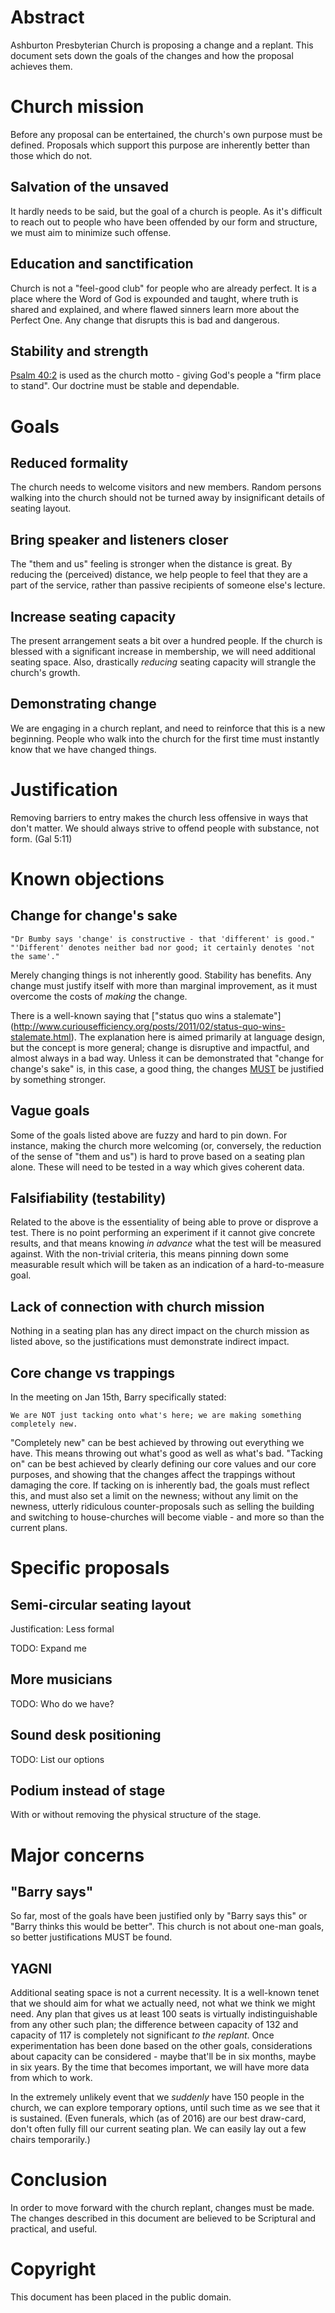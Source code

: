 Abstract
========

Ashburton Presbyterian Church is proposing a change and a replant. This document
sets down the goals of the changes and how the proposal achieves them.

Church mission
==============

Before any proposal can be entertained, the church's own purpose must be defined.
Proposals which support this purpose are inherently better than those which do not.

Salvation of the unsaved
------------------------

It hardly needs to be said, but the goal of a church is people. As it's difficult
to reach out to people who have been offended by our form and structure, we must
aim to minimize such offense.

Education and sanctification
----------------------------

Church is not a "feel-good club" for people who are already perfect. It is a place
where the Word of God is expounded and taught, where truth is shared and explained,
and where flawed sinners learn more about the Perfect One. Any change that disrupts
this is bad and dangerous.

Stability and strength
----------------------

[Psalm 40:2](http://sikorsky.rosuav.com:8082/Psalm%2B40.html) is used as the church
motto - giving God's people a "firm place to stand". Our doctrine must be stable and
dependable.

Goals
=====

Reduced formality
-----------------

The church needs to welcome visitors and new members. Random persons walking into
the church should not be turned away by insignificant details of seating layout.

Bring speaker and listeners closer
----------------------------------

The "them and us" feeling is stronger when the distance is great. By reducing the
(perceived) distance, we help people to feel that they are a part of the service,
rather than passive recipients of someone else's lecture.

Increase seating capacity
-------------------------

The present arrangement seats a bit over a hundred people. If the church is blessed
with a significant increase in membership, we will need additional seating space.
Also, drastically _reducing_ seating capacity will strangle the church's growth.

Demonstrating change
--------------------

We are engaging in a church replant, and need to reinforce that this is a new
beginning. People who walk into the church for the first time must instantly know
that we have changed things.

Justification
=============

Removing barriers to entry makes the church less offensive in ways that don't matter.
We should always strive to offend people with substance, not form. (Gal 5:11)

Known objections
================

Change for change's sake
------------------------

    "Dr Bumby says 'change' is constructive - that 'different' is good."
    "'Different' denotes neither bad nor good; it certainly denotes 'not the same'."

Merely changing things is not inherently good. Stability has benefits. Any change
must justify itself with more than marginal improvement, as it must overcome the
costs of _making_ the change.

There is a well-known saying that ["status quo wins a stalemate"]
(http://www.curiousefficiency.org/posts/2011/02/status-quo-wins-stalemate.html).
The explanation here is aimed primarily at language design, but the concept is
more general; change is disruptive and impactful, and almost always in a bad way.
Unless it can be demonstrated that "change for change's sake" is, in this case,
a good thing, the changes [MUST](https://www.ietf.org/rfc/rfc2119.txt) be justified
by something stronger.

Vague goals
-----------

Some of the goals listed above are fuzzy and hard to pin down. For instance, making
the church more welcoming (or, conversely, the reduction of the sense of "them and
us") is hard to prove based on a seating plan alone. These will need to be tested in
a way which gives coherent data.

Falsifiability (testability)
----------------------------

Related to the above is the essentiality of being able to prove or disprove a test.
There is no point performing an experiment if it cannot give concrete results, and
that means knowing *in advance* what the test will be measured against. With the
non-trivial criteria, this means pinning down some measurable result which will be
taken as an indication of a hard-to-measure goal.

Lack of connection with church mission
--------------------------------------

Nothing in a seating plan has any direct impact on the church mission as listed
above, so the justifications must demonstrate indirect impact.

Core change vs trappings
------------------------

In the meeting on Jan 15th, Barry specifically stated:

    We are NOT just tacking onto what's here; we are making something completely new.

"Completely new" can be best achieved by throwing out everything we have. This means
throwing out what's good as well as what's bad. "Tacking on" can be best achieved by
clearly defining our core values and our core purposes, and showing that the changes
affect the trappings without damaging the core. If tacking on is inherently bad, the
goals must reflect this, and must also set a limit on the newness; without any limit
on the newness, utterly ridiculous counter-proposals such as selling the building and
switching to house-churches will become viable - and more so than the current plans.

Specific proposals
==================

Semi-circular seating layout
----------------------------

Justification: Less formal

TODO: Expand me

More musicians
--------------

TODO: Who do we have?

Sound desk positioning
----------------------

TODO: List our options

Podium instead of stage
-----------------------

With or without removing the physical structure of the stage.

Major concerns
==============

"Barry says"
------------

So far, most of the goals have been justified only by "Barry says this" or "Barry
thinks this would be better". This church is not about one-man goals, so better
justifications MUST be found.

YAGNI
-----

Additional seating space is not a current necessity. It is a well-known tenet that
we should aim for what we actually need, not what we think we might need. Any plan
that gives us at least 100 seats is virtually indistinguishable from any other such
plan; the difference between capacity of 132 and capacity of 117 is completely not
significant *to the replant*. Once experimentation has been done based on the other
goals, considerations about capacity can be considered - maybe that'll be in six
months, maybe in six years. By the time that becomes important, we will have more
data from which to work.

In the extremely unlikely event that we *suddenly* have 150 people in the church,
we can explore temporary options, until such time as we see that it is sustained.
(Even funerals, which (as of 2016) are our best draw-card, don't often fully fill
our current seating plan. We can easily lay out a few chairs temporarily.)

Conclusion
==========

In order to move forward with the church replant, changes must be made. The changes
described in this document are believed to be Scriptural and practical, and useful.

Copyright
=========

This document has been placed in the public domain.
